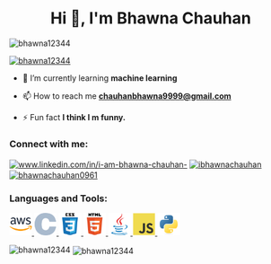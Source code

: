 <h1 align="center">Hi 👋, I'm Bhawna Chauhan</h1>
<p align="left"> <img src="https://komarev.com/ghpvc/?username=bhawna12344&label=Profile%20views&color=0e75b6&style=flat" alt="bhawna12344" /> </p>

<p align="left"> <a href="https://github.com/ryo-ma/github-profile-trophy"><img src="https://github-profile-trophy.vercel.app/?username=bhawna12344" alt="bhawna12344" /></a> </p>

- 🌱 I’m currently learning **machine learning**

- 📫 How to reach me **chauhanbhawna9999@gmail.com**

- ⚡ Fun fact **I think I m funny.**

<h3 align="left">Connect with me:</h3>
<p align="left">
<a href="https://linkedin.com/in/www.linkedin.com/in/i-am-bhawna-chauhan-" target="blank"><img align="center" src="https://cdn.jsdelivr.net/npm/simple-icons@3.0.1/icons/linkedin.svg" alt="www.linkedin.com/in/i-am-bhawna-chauhan-" height="30" width="40" /></a>
<a href="https://instagram.com/ibhawnachauhan" target="blank"><img align="center" src="https://cdn.jsdelivr.net/npm/simple-icons@3.0.1/icons/instagram.svg" alt="ibhawnachauhan" height="30" width="40" /></a>
<a href="https://auth.geeksforgeeks.org/user/bhawnachauhan0961" target="blank"><img align="center" src="https://cdn.jsdelivr.net/npm/simple-icons@3.0.1/icons/geeksforgeeks.svg" alt="bhawnachauhan0961" height="30" width="40" /></a>
</p>

<h3 align="left">Languages and Tools:</h3>
<p align="left"> <a href="https://aws.amazon.com" target="_blank"> <img src="https://raw.githubusercontent.com/devicons/devicon/master/icons/amazonwebservices/amazonwebservices-original-wordmark.svg" alt="aws" width="40" height="40"/> </a> <a href="https://www.cprogramming.com/" target="_blank"> <img src="https://raw.githubusercontent.com/devicons/devicon/master/icons/c/c-original.svg" alt="c" width="40" height="40"/> </a> <a href="https://www.w3schools.com/css/" target="_blank"> <img src="https://raw.githubusercontent.com/devicons/devicon/master/icons/css3/css3-original-wordmark.svg" alt="css3" width="40" height="40"/> </a> <a href="https://www.w3.org/html/" target="_blank"> <img src="https://raw.githubusercontent.com/devicons/devicon/master/icons/html5/html5-original-wordmark.svg" alt="html5" width="40" height="40"/> </a> <a href="https://www.java.com" target="_blank"> <img src="https://raw.githubusercontent.com/devicons/devicon/master/icons/java/java-original.svg" alt="java" width="40" height="40"/> </a> <a href="https://developer.mozilla.org/en-US/docs/Web/JavaScript" target="_blank"> <img src="https://raw.githubusercontent.com/devicons/devicon/master/icons/javascript/javascript-original.svg" alt="javascript" width="40" height="40"/> </a> <a href="https://www.python.org" target="_blank"> <img src="https://raw.githubusercontent.com/devicons/devicon/master/icons/python/python-original.svg" alt="python" width="40" height="40"/> </a> </p>

<p><img align="left" src="https://github-readme-stats.vercel.app/api/top-langs?username=bhawna12344&show_icons=true&locale=en&layout=compact" alt="bhawna12344" /></p>

<p>&nbsp;<img align="center" src="https://github-readme-stats.vercel.app/api?username=bhawna12344&show_icons=true&locale=en" alt="bhawna12344" /></p>
